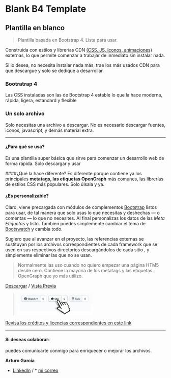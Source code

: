 Blank B4 Template
===
## Plantilla en blanco

> Plantilla basada en Bootstrap 4. Lista para usar.

Construida con estilos y librerías CDN [(CSS, JS, Iconos, animaciones)](https://garciagarturo.github.io/creditos.html) externas, lo que permite comenzar a trabajar de inmediato sin instalar nada.

Si lo desea, no necesita instalar nada más, trae los más usados CDN para que descargue y solo se dedique a desarrollar.

### Bootratrap 4
Las CSS instaladas son las de Bootstrap 4 estable lo que la hace moderna, rápida, ligera, estandard y flexible

### Un solo archivo
Solo necesitas una archivo a descargar. No es necesario descargar fuentes, iconos, javascript, y demás material extra.

---

#### ¿Para qué se usa?
Es una plantilla super básica que sirve para comenzar un desarrollo web de forma rápida. Solo descargar y usar

####¿Qué la hace diferente?
Es diferente porque contiene ya los principales **metatags, las etiquetas OpenGraph** más comunes, las librerías de estilos CSS más populares. Solo úlsala y ya.

#### ¿Es personalizable?
Claro, viene precargada con módulos de complementos [Bootstrap](https://getbootstrap.com) listos para usar, de tal manera que solo usas lo que necesitas y deshechas — o comentas — lo que no necesites. Al final personalizas los datos de las _Meta Etiquetas_ y listo. Tambien puedes simplemente cambiar el tema de [Bootswatch](http://Bootswatch.com) y cambia todo.

Sugiero que al avanzar en el proyecto, las referencias externas se sustituyan por los archivos correspondientes de cada framework que se usen en sus respectivos directorios descargándolos de cada sitio , y simplemente eliminar las que no se usan.

> Normalmente las uso cuando no quiero empezar una página HTM5 desde cero.
> Contiene la mayoría de los metatags y las etiquetas OpenGraph que yo más utilizo.

[Descargar](https://github.com/GarciaGArturo/Blank-B4/archive/master.zip) / [Vista Previa](https://garciagarturo.github.io/Blank-B4/)

> [![Haz click en la estrellita arriba del reposiorio en GitHub](https://raw.githubusercontent.com/GarciaGArturo/garciagarturo.github.io/master/img/click-star-01.jpg "Haz click en la estrellita")](https://github.com/GarciaGArturo/Blank-B4/)

[Revisa los créditos y licencias correspondientes en este link](https://garciagarturo.github.io/creditos.html)

---
#### Si deseas colaborar:
puedes comunicarte conmigo para enriquecer o mejorar los archivos.

**Arturo García**
* [LinkedIn](https://linkedin.com/in/garciagarturo) / * [mi correo](http://www.google.com/recaptcha/mailhide/d?k=01EB2NAIZ_2uEkjscDfJ-bHw==&c=p_0f-7ykHrzq1gLxRsjytRf7dlTywPveTBibi7Svqi8=)
